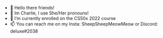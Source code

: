 - 👋 Hello there friends!
- 👀 Im Charlie, I use She/Her pronouns!
- 🌱 I’m currently enrolled on the CS50x 2022 course
- 📫 You can reach me on my Insta: SheepSheepMeowMeow or Discord: deluxe#2038

<!---
Charliebop1231/Charliebop1231 is a ✨ special ✨ repository because its `README.md` (this file) appears on your GitHub profile.
You can click the Preview link to take a look at your changes.
--->
